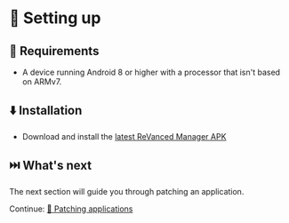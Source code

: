 # 👶 Setting up
## 📝 Requirements
- A device running Android 8 or higher with a processor that isn't based on ARMv7.

## ⬇️ Installation
- Download and install the [latest ReVanced Manager APK](https://github.com/revanced/revanced-manager/releases/latest)

## ⏭️ What's next
The next section will guide you through patching an application.

Continue: [🧩 Patching applications](1_patching-applications.md)